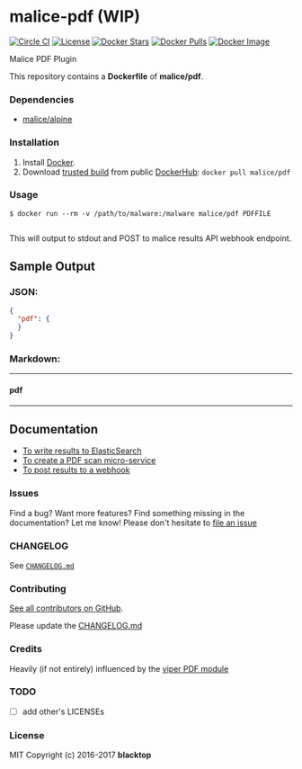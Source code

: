 malice-pdf (WIP)
================

[![Circle CI](https://circleci.com/gh/malice-plugins/pdf.png?style=shield)](https://circleci.com/gh/malice-plugins/pdf) [![License](http://img.shields.io/:license-mit-blue.svg)](http://doge.mit-license.org) [![Docker Stars](https://img.shields.io/docker/stars/malice/pdf.svg)](https://hub.docker.com/r/malice/pdf/) [![Docker Pulls](https://img.shields.io/docker/pulls/malice/pdf.svg)](https://hub.docker.com/r/malice/pdf/) [![Docker Image](https://img.shields.io/badge/docker%20image-38.5MB-blue.svg)](https://hub.docker.com/r/malice/pdf/)

Malice PDF Plugin

This repository contains a **Dockerfile** of **malice/pdf**.

### Dependencies

-	[malice/alpine](https://hub.docker.com/r/malice/alpine/)

### Installation

1.	Install [Docker](https://www.docker.io/).
2.	Download [trusted build](https://hub.docker.com/r/malice/pdf/) from public [DockerHub](https://hub.docker.com): `docker pull malice/pdf`

### Usage

```
$ docker run --rm -v /path/to/malware:/malware malice/pdf PDFFILE
```

```bash

```

This will output to stdout and POST to malice results API webhook endpoint.

Sample Output
-------------

### JSON:

```json
{
  "pdf": {
  }
}
```

### Markdown:

---

#### pdf

---

Documentation
-------------

-	[To write results to ElasticSearch](https://github.com/malice-plugins/pdf/blob/master/docs/elasticsearch.md)
-	[To create a PDF scan micro-service](https://github.com/malice-plugins/pdf/blob/master/docs/web.md)
-	[To post results to a webhook](https://github.com/malice-plugins/pdf/blob/master/docs/callback.md)

### Issues

Find a bug? Want more features? Find something missing in the documentation? Let me know! Please don't hesitate to [file an issue](https://github.com/malice-plugins/pdf/issues/new)

### CHANGELOG

See [`CHANGELOG.md`](https://github.com/malice-plugins/pdf/blob/master/CHANGELOG.md)

### Contributing

[See all contributors on GitHub](https://github.com/malice-plugins/pdf/graphs/contributors).

Please update the [CHANGELOG.md](https://github.com/malice-plugins/pdf/blob/master/CHANGELOG)

### Credits

Heavily (if not entirely) influenced by the [viper PDF module](https://github.com/viper-framework/viper/blob/master/viper/modules/pdf.py)

### TODO

- [ ] add other's LICENSEs

### License

MIT Copyright (c) 2016-2017 **blacktop**
